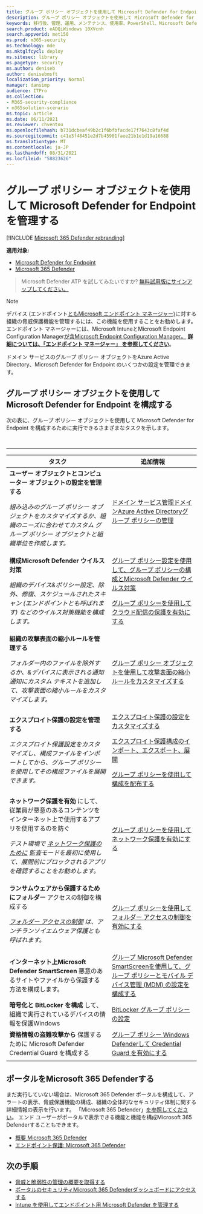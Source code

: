 ```yaml
---
title: グループ ポリシー オブジェクトを使用して Microsoft Defender for Endpoint を管理する
description: グループ ポリシー オブジェクトを使用して Microsoft Defender for Endpoint を管理する方法について説明します。
keywords: 移行後、管理、運用、メンテナンス、使用率、PowerShell、Microsoft Defender for Endpoint、edr
search.product: eADQiWindows 10XVcnh
search.appverid: met150
ms.prod: m365-security
ms.technology: mde
ms.mktglfcycl: deploy
ms.sitesec: library
ms.pagetype: security
ms.author: deniseb
author: denisebmsft
localization_priority: Normal
manager: dansimp
audience: ITPro
ms.collection:
- M365-security-compliance
- m365solution-scenario
ms.topic: article
ms.date: 06/11/2021
ms.reviewer: chventou
ms.openlocfilehash: b731dcbeaf49b2c1f6bfbfacde17f7643c8faf4d
ms.sourcegitcommit: c41e3f48451e2d7b45901faee21b1e1d19a16688
ms.translationtype: MT
ms.contentlocale: ja-JP
ms.lasthandoff: 08/31/2021
ms.locfileid: "58823626"
---
```

# <a name="manage-microsoft-defender-for-endpoint-with-group-policy-objects"></a>グループ ポリシー オブジェクトを使用して Microsoft Defender for Endpoint を管理する

[!INCLUDE [Microsoft 365 Defender rebranding](../../includes/microsoft-defender.md)]

**適用対象:**
- [Microsoft Defender for Endpoint](https://go.microsoft.com/fwlink/p/?linkid=2154037)
- [Microsoft 365 Defender](https://go.microsoft.com/fwlink/?linkid=2118804)

> Microsoft Defender ATP を試してみたいですか? [無料試用版にサインアップしてください。](https://signup.microsoft.com/create-account/signup?products=7f379fee-c4f9-4278-b0a1-e4c8c2fcdf7e&ru=https://aka.ms/MDEp2OpenTrial?ocid=docs-wdatp-exposedapis-abovefoldlink)

> [!NOTE]
> デバイス (エンドポイント[ともMicrosoft エンドポイント マネージャー)](/mem)に対する組織の脅威保護機能を管理するには、この機能を使用することをお勧めします。 エンドポイント マネージャーには、Microsoft Intuneと[](/mem/intune/fundamentals/what-is-intune)Microsoft Endpoint Configuration Manager[が含Microsoft Endpoint Configuration Manager。](/mem/configmgr/core/understand/introduction) **[詳細については、「エンドポイント マネージャー」 を参照してください](/mem/endpoint-manager-overview)**。

ドメイン サービスのグループ ポリシー オブジェクトをAzure Active Directory、Microsoft Defender for Endpoint のいくつかの設定を管理できます。

## <a name="configure-microsoft-defender-for-endpoint-with-group-policy-objects"></a>グループ ポリシー オブジェクトを使用して Microsoft Defender for Endpoint を構成する

次の表に、グループ ポリシー オブジェクトを使用して Microsoft Defender for Endpoint を構成するために実行できるさまざまなタスクを示します。

<br>

****

|タスク|追加情報|
|---|---|
|**ユーザー オブジェクトとコンピューター オブジェクトの設定を管理する** <p> *組み込みのグループ ポリシー オブジェクトをカスタマイズするか、組織のニーズに合わせてカスタム グループ ポリシー オブジェクトと組織単位を作成します。*|[ドメイン サービス管理ドメインAzure Active Directoryグループ ポリシーの管理](/azure/active-directory-domain-services/manage-group-policy)|
|**構成Microsoft Defender ウイルス対策** <p> *組織のデバイス&ポリシー設定、除外、修復、スケジュールされたスキャン (エンドポイントとも呼ばれます) などのウイルス対策機能を構成します。*|[グループ ポリシー設定を使用して、グループ ポリシーの構成とMicrosoft Defender ウイルス対策](/windows/security/threat-protection/microsoft-defender-antivirus/use-group-policy-microsoft-defender-antivirus) <p> [グループ ポリシーを使用してクラウド配信の保護を有効にする](/windows/security/threat-protection/microsoft-defender-antivirus/enable-cloud-protection-microsoft-defender-antivirus#use-group-policy-to-enable-cloud-delivered-protection)|
|**組織の攻撃表面の縮小ルールを管理する** <p> *フォルダー内のファイルを除外するか、&デバイスに表示される通知通知にカスタム テキストを追加して、攻撃表面の縮小ルールをカスタマイズします。*|[グループ ポリシー オブジェクトを使用して攻撃表面の縮小ルールをカスタマイズする](/microsoft-365/security/defender-endpoint/customize-attack-surface-reduction#use-group-policy-to-exclude-files-and-folders)|
|**エクスプロイト保護の設定を管理する** <p> *エクスプロイト保護設定をカスタマイズし、構成ファイルをインポートしてから、グループ ポリシーを使用してその構成ファイルを展開できます。*|[エクスプロイト保護の設定をカスタマイズする](/microsoft-365/security/defender-endpoint/customize-exploit-protection) <p> [エクスプロイト保護構成のインポート、エクスポート、展開](/microsoft-365/security/defender-endpoint/import-export-exploit-protection-emet-xml) <p> [グループ ポリシーを使用して構成を配布する](/microsoft-365/security/defender-endpoint/import-export-exploit-protection-emet-xml#use-group-policy-to-distribute-the-configuration)|
|**ネットワーク保護を有効** にして、従業員が悪意のあるコンテンツをインターネット上で使用するアプリを使用するのを防ぐ <p> *テスト環境で [ネットワーク保護のために](/microsoft-365/security/defender-endpoint/evaluate-network-protection) 監査モードを最初に使用して、展開前にブロックされるアプリを確認することをお勧めします。*|[グループ ポリシーを使用してネットワーク保護を有効にする](/microsoft-365/security/defender-endpoint/enable-network-protection#group-policy)|
|**ランサムウェアから保護するためにフォルダー** アクセスの制御を構成する <p> *[フォルダー アクセスの制御](/microsoft-365/security/defender-endpoint/controlled-folders) は、アンチランソイエムウェア保護とも呼ばれます。*|[グループ ポリシーを使用してフォルダー アクセスの制御を有効にする](/microsoft-365/security/defender-endpoint/enable-controlled-folders#group-policy)|
|**インターネット上Microsoft Defender SmartScreen** 悪意のあるサイトやファイルから保護する方法を構成します。|[グループ Microsoft Defender SmartScreenを使用して、グループ ポリシーとモバイル デバイス管理 (MDM) の設定を構成する](/windows/security/threat-protection/microsoft-defender-smartscreen/microsoft-defender-smartscreen-available-settings#group-policy-settings)|
|**暗号化と BitLocker を構成** して、組織で実行されているデバイスの情報を保護Windows|[BitLocker グループ ポリシーの設定](/windows/security/information-protection/bitlocker/bitlocker-group-policy-settings)|
|**資格情報の盗難攻撃から** 保護するために Microsoft Defender Credential Guard を構成する|[グループ ポリシー Windows Defenderして Credential Guard を有効にする](/windows/security/identity-protection/credential-guard/credential-guard-manage#enable-windows-defender-credential-guard-by-using-group-policy)|
|||

## <a name="configure-your-microsoft-365-defender-portal"></a>ポータルをMicrosoft 365 Defenderする

まだ実行していない場合は、Microsoft 365 Defender ポータルを構成して、アラートの表示、脅威保護機能の構成、組織の全体的なセキュリティ体制に関する詳細情報の表示を行います。 「Microsoft 365 Defender」[を参照してください](microsoft-defender-security-center.md)。 エンド ユーザーがポータルで表示できる機能と機能を構成Microsoft 365 Defenderすることもできます。

- [概要 Microsoft 365 Defender](/microsoft-365/security/defender-endpoint/use)
- [エンドポイント保護: Microsoft 365 Defender](/mem/intune/protect/endpoint-protection-windows-10#microsoft-defender-security-center)

## <a name="next-steps"></a>次の手順

- [脅威と脆弱性の管理の概要を取得する](/microsoft-365/security/defender-endpoint/next-gen-threat-and-vuln-mgt)
- [ポータルのセキュリティMicrosoft 365 Defenderダッシュボードにアクセスする](/microsoft-365/security/defender-endpoint/security-operations-dashboard)
- [Intune を使用してエンドポイント用 Microsoft Defender を管理する](manage-atp-post-migration-intune.md)
